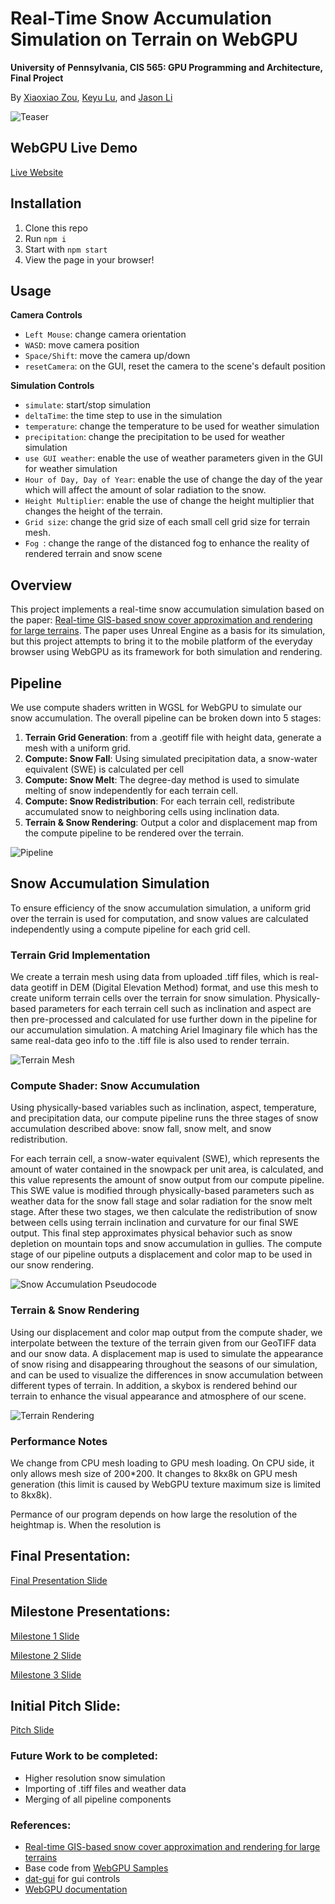 # Real-Time Snow Accumulation Simulation on Terrain on WebGPU

**University of Pennsylvania, CIS 565: GPU Programming and Architecture, Final Project**

By [Xiaoxiao Zou](), [Keyu Lu](), and [Jason Li]()

![Teaser](img/teaser.gif)

## WebGPU Live Demo

[Live Website](https://cryszzz.github.io/CIS-5650-Final-Project/samples/snowAccumulation)

## Installation
1. Clone this repo
2. Run `npm i`
3. Start with `npm start`
4. View the page in your browser!

## Usage
**Camera Controls**
- `Left Mouse`: change camera orientation
- `WASD`: move camera position
- `Space/Shift`: move the camera up/down
- `resetCamera`: on the GUI, reset the camera to the scene's default position

**Simulation Controls**
- `simulate`: start/stop simulation
- `deltaTime`: the time step to use in the simulation
- `temperature`: change the temperature to be used for weather simulation
- `precipitation`: change the precipitation to be used for weather simulation
- `use GUI weather`: enable the use of weather parameters given in the GUI for weather simulation
- `Hour of Day, Day of Year`: enable the use of change the day of the year which will affect the amount of solar radiation to the snow.
- `Height Multiplier`: enable the use of change the height multiplier that changes the height of the terrain.
- `Grid size`: change the grid size of each small cell grid size for terrain mesh.
- `Fog `: change the range of the distanced fog to enhance the reality of rendered terrain and snow scene

## Overview

This project implements a real-time snow accumulation simulation based on the paper: [Real-time GIS-based snow cover approximation and rendering for large terrains](https://www.sciencedirect.com/science/article/pii/S0097849317301693?fr=RR-2&ref=pdf_download&rr=821fc7e57b5d421b). The paper uses Unreal Engine as a basis for its simulation, but this project attempts to bring it to the mobile platform of the everyday browser using WebGPU as its framework for both simulation and rendering.

<!-- ![Snow-Accumulation-Gif]() -->

## Pipeline
We use compute shaders written in WGSL for WebGPU to simulate our snow accumulation. The overall pipeline can be broken down into 5 stages:

1. **Terrain Grid Generation**: from a .geotiff file with height data, generate a mesh with a uniform grid.
2. **Compute: Snow Fall**: Using simulated precipitation data, a snow-water equivalent (SWE) is calculated per cell
3. **Compute: Snow Melt**: The degree-day method is used to simulate melting of snow independently for each terrain cell.
4. **Compute: Snow Redistribution**: For each terrain cell, redistribute accumulated snow to neighboring cells using inclination data.
5. **Terrain & Snow Rendering**: Output a color and displacement map from the compute pipeline to be rendered over the terrain.

![Pipeline](https://github.com/Cryszzz/CIS-5650-Final-Project/blob/main/img/Central%20Pipeline.png)

## Snow Accumulation Simulation
To ensure efficiency of the snow accumulation simulation, a uniform grid over the terrain is used for computation, and snow values are calculated independently using a compute pipeline for each grid cell. 

### Terrain Grid Implementation
We create a terrain mesh using data from uploaded .tiff files, which is real-data geotiff in DEM (Digital Elevation Method) format, and use this mesh to create uniform terrain cells over the terrain for snow simulation. Physically-based parameters for each terrain cell such as inclination and aspect are then pre-processed and calculated for use further down in the pipeline for our accumulation simulation. A matching Ariel Imaginary file which has the same real-data geo info to the .tiff file is also used to render terrain.

![Terrain Mesh](img/terrain.png)

### Compute Shader: Snow Accumulation
Using physically-based variables such as inclination, aspect, temperature, and precipitation data, our compute pipeline runs the three stages of snow accumulation described above: snow fall, snow melt, and snow redistribution. 

For each terrain cell, a snow-water equivalent (SWE), which represents the amount of water contained in the snowpack per unit area, is calculated, and this value represents the amount of snow output from our compute pipeline. This SWE value is modified through physically-based parameters such as weather data for the snow fall stage and solar radiation for the snow melt stage. After these two stages, we then calculate the redistribution of snow between cells using terrain inclination and curvature for our final SWE output. This final step approximates physical behavior such as snow depletion on mountain tops and snow accumulation in gullies. The compute stage of our pipeline outputs a displacement and color map to be used in our snow rendering. 

![Snow Accumulation Pseudocode](img/pseudocode.png)

### Terrain & Snow Rendering
Using our displacement and color map output from the compute shader, we interpolate between the texture of the terrain given from our GeoTIFF data and our snow data. A displacement map is used to simulate the appearance of snow rising and disappearing throughout the seasons of our simulation, and can be used to visualize the differences in snow accumulation between different types of terrain. In addition, a skybox is rendered behind our terrain to enhance the visual appearance and atmosphere of our scene.

![Terrain Rendering](img/terrain-zoomed-out.png)


### Performance Notes

We change from CPU mesh loading to GPU mesh loading. On CPU side, it only allows mesh size of 200*200. It changes to 8kx8k on GPU mesh generation (this limit is caused by WebGPU texture maximum size is limited to 8kx8k).

Permance of our program depends on how large the resolution of the heightmap is. When the resolution is 

## Final Presentation:
[Final Presentation Slide](https://docs.google.com/presentation/d/1QfnwwhX6g8tM5fp8iDHfXsaPnH0HTaQwD3LWRI_TxFk/edit?usp=sharing)

## Milestone Presentations:
[Milestone 1 Slide](https://docs.google.com/presentation/d/1uNRjlkvVQNS3TbfoODOnT562rLxhvPrwMv3znV_8AW0/edit?usp=sharing)

[Milestone 2 Slide](https://docs.google.com/presentation/d/17AprlqkK8NhQwR6VgV3KRNBkIOB3YXKhVD7bH3x5vaQ/edit?usp=sharing)

[Milestone 3 Slide](https://docs.google.com/presentation/d/1xQUIeNf7sn4tsLwD-Bp2S6V0gC3YropOTHALUkqWU24/edit?usp=sharing)

## Initial Pitch Slide:
[Pitch Slide](https://uluyek.github.io/CIS-5650-Final-Project/samples/snowAccumulation)

### Future Work to be completed:
- Higher resolution snow simulation
- Importing of .tiff files and weather data
- Merging of all pipeline components

### References:
- [Real-time GIS-based snow cover approximation and rendering for large terrains](https://www.sciencedirect.com/science/article/pii/S0097849317301693?fr=RR-2&ref=pdf_download&rr=821fc7e57b5d421b)
- Base code from [WebGPU Samples](https://webgpu.github.io/webgpu-samples)
- [dat-gui](https://github.com/dataarts/dat.gui) for gui controls
- [WebGPU documentation](https://www.w3.org/TR/webgpu/)

